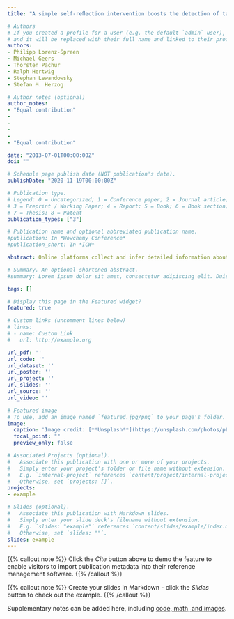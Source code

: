 ```yaml
---
title: "A simple self-reﬂection intervention boosts the detection of targeted advertising"

# Authors
# If you created a profile for a user (e.g. the default `admin` user), write the username (folder name) here 
# and it will be replaced with their full name and linked to their profile.
authors:
- Philipp Lorenz-Spreen
- Michael Geers
- Thorsten Pachur
- Ralph Hertwig
- Stephan Lewandowsky
- Stefan M. Herzog

# Author notes (optional)
author_notes:
- "Equal contribution"
-
-
-
-
- "Equal contribution"

date: "2013-07-01T00:00:00Z"
doi: ""

# Schedule page publish date (NOT publication's date).
publishDate: "2020-11-19T00:00:00Z"

# Publication type.
# Legend: 0 = Uncategorized; 1 = Conference paper; 2 = Journal article;
# 3 = Preprint / Working Paper; 4 = Report; 5 = Book; 6 = Book section;
# 7 = Thesis; 8 = Patent
publication_types: ["3"]

# Publication name and optional abbreviated publication name.
#publication: In *Wowchemy Conference*
#publication_short: In *ICW*

abstract: Online platforms collect and infer detailed information about people and their behaviour, giving advertisers an unprecedented ability to reach specific groups of recipients. This ability to "microtarget" messages contrasts with people's limited knowledge of what data platforms hold and how those data are used. Two online experiments (total N = 828) demonstrated that a short, simple intervention prompting participants to reflect on a targeted personality dimension boosted their ability to correctly identify the ads that were targeted at them by up to 26 percentage points. Merely providing a description of the targeted personality dimension did not improve accuracy; accuracy increased when participants completed a short questionnaire assessing the personality dimension---even when no personalized feedback was provided. We argue that such "boosting approaches," which improve peoples' ability to detect advertising strategies, should be part of a policy mix aiming to increase platforms' transparency and give people the competences necessary to reclaim their autonomy online.

# Summary. An optional shortened abstract.
#summary: Lorem ipsum dolor sit amet, consectetur adipiscing elit. Duis posuere tellus ac convallis placerat. Proin tincidunt magna sed ex sollicitudin condimentum.

tags: []

# Display this page in the Featured widget?
featured: true

# Custom links (uncomment lines below)
# links:
# - name: Custom Link
#   url: http://example.org

url_pdf: ''
url_code: ''
url_dataset: ''
url_poster: ''
url_project: ''
url_slides: ''
url_source: ''
url_video: ''

# Featured image
# To use, add an image named `featured.jpg/png` to your page's folder. 
image:
  caption: 'Image credit: [**Unsplash**](https://unsplash.com/photos/pLCdAaMFLTE)'
  focal_point: ""
  preview_only: false

# Associated Projects (optional).
#   Associate this publication with one or more of your projects.
#   Simply enter your project's folder or file name without extension.
#   E.g. `internal-project` references `content/project/internal-project/index.md`.
#   Otherwise, set `projects: []`.
projects:
- example

# Slides (optional).
#   Associate this publication with Markdown slides.
#   Simply enter your slide deck's filename without extension.
#   E.g. `slides: "example"` references `content/slides/example/index.md`.
#   Otherwise, set `slides: ""`.
slides: example
---
```


{{% callout note %}}
Click the *Cite* button above to demo the feature to enable visitors to import publication metadata into their reference management software.
{{% /callout %}}

{{% callout note %}}
Create your slides in Markdown - click the *Slides* button to check out the example.
{{% /callout %}}

Supplementary notes can be added here, including [code, math, and images](https://wowchemy.com/docs/writing-markdown-latex/).
